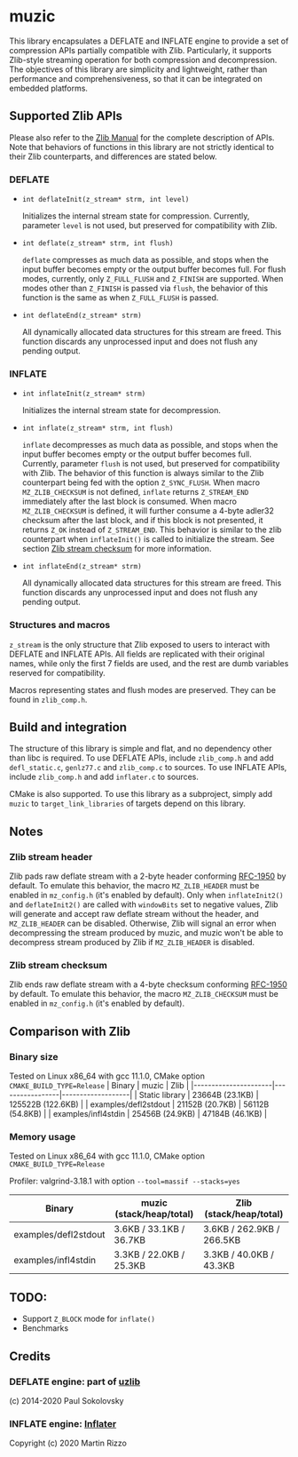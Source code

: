 # muzic
This library encapsulates a DEFLATE and INFLATE engine to provide a set of compression APIs partially compatible with Zlib. Particularly, it supports Zlib-style streaming operation for both compression and decompression. The objectives of this library are simplicity and lightweight, rather than performance and comprehensiveness, so that it can be integrated on embedded platforms.

## Supported Zlib APIs
Please also refer to the [Zlib Manual](https://www.zlib.net/manual.html) for the complete description of APIs. Note that behaviors of functions in this library are not strictly identical to their Zlib counterparts, and differences are stated below.

### DEFLATE
* `int deflateInit(z_stream* strm, int level)`

    Initializes the internal stream state for compression. Currently, parameter `level` is not used, but preserved for compatibility with Zlib.

* `int deflate(z_stream* strm, int flush)`

    `deflate` compresses as much data as possible, and stops when the input buffer becomes empty or the output buffer becomes full. For flush modes, currently, only `Z_FULL_FLUSH` and `Z_FINISH` are supported. When modes other than `Z_FINISH` is passed via `flush`, the behavior of this function is the same as when `Z_FULL_FLUSH` is passed.

* `int deflateEnd(z_stream* strm)`

    All dynamically allocated data structures for this stream are freed. This function discards any unprocessed input and does not flush any pending output.

### INFLATE
* `int inflateInit(z_stream* strm)`

    Initializes the internal stream state for decompression.

* `int inflate(z_stream* strm, int flush)`

    `inflate` decompresses as much data as possible, and stops when the input buffer becomes empty or the output buffer becomes full. Currently, parameter `flush` is not used, but preserved for compatibility with Zlib. The behavior of this function is always similar to the Zlib counterpart being fed with the option `Z_SYNC_FLUSH`. When macro `MZ_ZLIB_CHECKSUM` is not defined, `inflate` returns `Z_STREAM_END` immediately after the last block is consumed. When macro `MZ_ZLIB_CHECKSUM` is defined, it will further consume a 4-byte adler32 checksum after the last block, and if this block is not presented, it returns `Z_OK` instead of `Z_STREAM_END`. This behavior is similar to the zlib counterpart when `inflateInit()` is called to initialize the stream. See section [Zlib stream checksum]() for more information.

* `int inflateEnd(z_stream* strm)`

    All dynamically allocated data structures for this stream are freed. This function discards any unprocessed input and does not flush any pending output.

### Structures and macros
`z_stream` is the only structure that Zlib exposed to users to interact with DEFLATE and INFLATE APIs. All fields are replicated with their original names, while only the first 7 fields are used, and the rest are dumb variables reserved for compatibility.

Macros representing states and flush modes are preserved. They can be found in `zlib_comp.h`.

## Build and integration
The structure of this library is simple and flat, and no dependency other than libc is required. To use DEFLATE APIs, include `zlib_comp.h` and add `defl_static.c`, `genlz77.c` and `zlib_comp.c` to sources. To use INFLATE APIs, include `zlib_comp.h` and add `inflater.c` to sources.

CMake is also supported. To use this library as a subproject, simply add `muzic` to `target_link_libraries` of targets depend on this library.

## Notes
### Zlib stream header
Zlib pads raw deflate stream with a 2-byte header conforming [RFC-1950](https://www.rfc-editor.org/rfc/rfc1950) by default. To emulate this behavior, the macro `MZ_ZLIB_HEADER` must be enabled in `mz_config.h` (it's enabled by default). Only when `inflateInit2()` and `deflateInit2()` are called with `windowBits` set to negative values, Zlib will generate and accept raw deflate stream without the header, and `MZ_ZLIB_HEADER` can be disabled. Otherwise, Zlib will signal an error when decompressing the stream produced by muzic, and muzic won't be able to decompress stream produced by Zlib if `MZ_ZLIB_HEADER` is disabled.

### Zlib stream checksum
Zlib ends raw deflate stream with a 4-byte checksum conforming [RFC-1950](https://www.rfc-editor.org/rfc/rfc1950) by default. To emulate this behavior, the macro `MZ_ZLIB_CHECKSUM` must be enabled in `mz_config.h` (it's enabled by default).

## Comparison with Zlib
### Binary size
Tested on Linux x86_64 with gcc 11.1.0, CMake option `CMAKE_BUILD_TYPE=Release`
| Binary               | muzic           | Zlib              |
|----------------------|-----------------|-------------------|
| Static library       | 23664B (23.1KB) | 125522B (122.6KB) |
| examples/defl2stdout | 21152B (20.7KB) | 56112B (54.8KB)   |
| examples/infl4stdin  | 25456B (24.9KB) | 47184B (46.1KB)   |


### Memory usage
Tested on Linux x86_64 with gcc 11.1.0, CMake option `CMAKE_BUILD_TYPE=Release`

Profiler: valgrind-3.18.1 with option `--tool=massif --stacks=yes`

| Binary               | muzic (stack/heap/total) | Zlib (stack/heap/total)   |
|----------------------|--------------------------|---------------------------|
| examples/defl2stdout | 3.6KB / 33.1KB / 36.7KB  | 3.6KB / 262.9KB / 266.5KB |
| examples/infl4stdin  | 3.3KB / 22.0KB / 25.3KB  | 3.3KB / 40.0KB / 43.3KB   |

## TODO:
* Support `Z_BLOCK` mode for `inflate()`
* Benchmarks

## Credits
### DEFLATE engine: part of [uzlib](https://github.com/pfalcon/uzlib)
(c) 2014-2020 Paul Sokolovsky

### INFLATE engine: [Inflater](https://github.com/martin-rizzo/Inflater)
Copyright (c) 2020 Martin Rizzo
